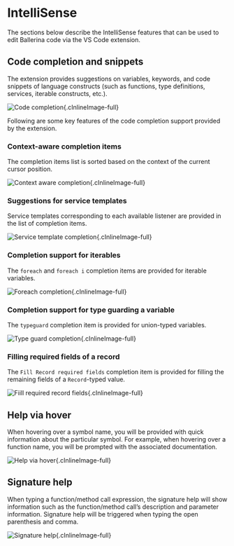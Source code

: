 # IntelliSense

The sections below describe the IntelliSense features that can be used to edit Ballerina code via the VS Code extension.

## Code completion and snippets
The extension provides suggestions on variables, keywords, and code snippets of language constructs (such as functions, type definitions, services, iterable constructs, etc.).

![Code completion](../img/edit-the-code/intellisense/code-completion.gif){.cInlineImage-full}

Following are some key features of the code completion support provided by the extension.

### Context-aware completion items
The completion items list is sorted based on the context of the current cursor position.

![Context aware completion](../img/edit-the-code/intellisense/context-aware-completions.gif){.cInlineImage-full}

### Suggestions for service templates
Service templates corresponding to each available listener are provided in the list of completion items.

![Service template completion](../img/edit-the-code/intellisense/service-template-completion.gif){.cInlineImage-full}

### Completion support for iterables
The `foreach` and `foreach i` completion items are provided for iterable variables.

![Foreach completion](../img/edit-the-code/intellisense/foreach-completion.gif){.cInlineImage-full}

### Completion support for type guarding a variable
The `typeguard` completion item is provided for union-typed variables.

![Type guard completion](../img/edit-the-code/intellisense/type-guard-completion.gif){.cInlineImage-full}

### Filling required fields of a record
The `Fill Record required fields` completion item is provided for filling the remaining fields of a `Record`-typed value.

![Fiill required record fields](../img/edit-the-code/intellisense/fill-req-fileds-completion.gif){.cInlineImage-full}

## Help via hover
When hovering over a symbol name, you will be provided with quick information about the particular symbol. For example, when hovering over a function name, you will be prompted with the associated documentation.

![Help via hover](../img/edit-the-code/intellisense/symbol-information-on-hover.gif){.cInlineImage-full}

## Signature help
When typing a function/method call expression, the signature help will show information such as the function/method call’s description and parameter information. Signature help will be triggered when typing the open parenthesis and comma.

![Signature help](../img/edit-the-code/intellisense/signature-help.gif){.cInlineImage-full}

